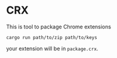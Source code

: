 CRX
====

This is tool to package Chrome extensions

```
cargo run path/to/zip path/to/keys
```

your extension will be in `package.crx`.
